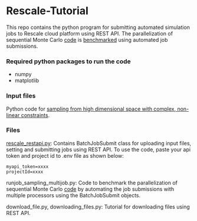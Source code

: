 # Rescale-Tutorial
This repo contains the python program for submitting automated simulation jobs to Rescale cloud platform using REST API. The parallelization of sequential Monte Carlo [code](https://github.com/karthikncsu/Sampling-from-high-dimensional-space) is [benchmarked](https://github.com/karthikncsu/Rescale-Tutorial/blob/main/rescale_rest_api.pdf) using automated job submissions.

### Required python packages to run the code

* numpy
* matplotlib

### Input files

Python code for [sampling from high dimensional space with complex, non-linear constraints](https://github.com/karthikncsu/Sampling-from-high-dimensional-space).

### Files
[rescale_restapi.py](https://github.com/karthikncsu/Rescale-Tutorial/blob/main/rescale_restapi.py): Contains BatchJobSubmit class for uploading input files, setting and submitting jobs using REST API. To use the code, paste your api token and project id to .env file as shown below:

```
myapi_token=xxxx
projectId=xxxx
```

runjob_sampling_multijob.py: Code to benchmark the parallelization of sequential Monte Carlo [code](https://github.com/karthikncsu/Sampling-from-high-dimensional-space) by automating the job submissions with multiple processors using the BatchJobSubmit objects.

download_file.py, downloading_files.py: Tutorial for downloading files using REST API.
